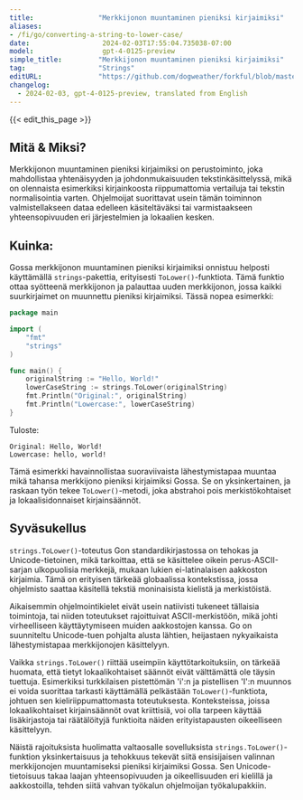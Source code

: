 ```yaml
---
title:                "Merkkijonon muuntaminen pieniksi kirjaimiksi"
aliases:
- /fi/go/converting-a-string-to-lower-case/
date:                  2024-02-03T17:55:04.735038-07:00
model:                 gpt-4-0125-preview
simple_title:         "Merkkijonon muuntaminen pieniksi kirjaimiksi"
tag:                  "Strings"
editURL:              "https://github.com/dogweather/forkful/blob/master/content/fi/go/converting-a-string-to-lower-case.md"
changelog:
  - 2024-02-03, gpt-4-0125-preview, translated from English
---
```


{{< edit_this_page >}}

## Mitä & Miksi?

Merkkijonon muuntaminen pieniksi kirjaimiksi on perustoiminto, joka mahdollistaa yhtenäisyyden ja johdonmukaisuuden tekstinkäsittelyssä, mikä on olennaista esimerkiksi kirjainkoosta riippumattomia vertailuja tai tekstin normalisointia varten. Ohjelmoijat suorittavat usein tämän toiminnon valmistellakseen dataa edelleen käsiteltäväksi tai varmistaakseen yhteensopivuuden eri järjestelmien ja lokaalien kesken.

## Kuinka:

Gossa merkkijonon muuntaminen pieniksi kirjaimiksi onnistuu helposti käyttämällä `strings`-pakettia, erityisesti `ToLower()`-funktiota. Tämä funktio ottaa syötteenä merkkijonon ja palauttaa uuden merkkijonon, jossa kaikki suurkirjaimet on muunnettu pieniksi kirjaimiksi. Tässä nopea esimerkki:
```go
package main

import (
    "fmt"
    "strings"
)

func main() {
    originalString := "Hello, World!"
    lowerCaseString := strings.ToLower(originalString)
    fmt.Println("Original:", originalString)
    fmt.Println("Lowercase:", lowerCaseString)
}
```
Tuloste:
```
Original: Hello, World!
Lowercase: hello, world!
```
Tämä esimerkki havainnollistaa suoraviivaista lähestymistapaa muuntaa mikä tahansa merkkijono pieniksi kirjaimiksi Gossa. Se on yksinkertainen, ja raskaan työn tekee `ToLower()`-metodi, joka abstrahoi pois merkistökohtaiset ja lokaalisidonnaiset kirjainsäännöt.

## Syväsukellus

`strings.ToLower()`-toteutus Gon standardikirjastossa on tehokas ja Unicode-tietoinen, mikä tarkoittaa, että se käsittelee oikein perus-ASCII-sarjan ulkopuolisia merkkejä, mukaan lukien ei-latinalaisen aakkoston kirjaimia. Tämä on erityisen tärkeää globaalissa kontekstissa, jossa ohjelmisto saattaa käsitellä tekstiä moninaisista kielistä ja merkistöistä.

Aikaisemmin ohjelmointikielet eivät usein natiivisti tukeneet tällaisia toimintoja, tai niiden toteutukset rajoittuivat ASCII-merkistöön, mikä johti virheelliseen käyttäytymiseen muiden aakkostojen kanssa. Go on suunniteltu Unicode-tuen pohjalta alusta lähtien, heijastaen nykyaikaista lähestymistapaa merkkijonojen käsittelyyn.

Vaikka `strings.ToLower()` riittää useimpiin käyttötarkoituksiin, on tärkeää huomata, että tietyt lokaalikohtaiset säännöt eivät välttämättä ole täysin tuettuja. Esimerkiksi turkkilaisen pistettömän 'i':n ja pistellisen 'I':n muunnos ei voida suorittaa tarkasti käyttämällä pelkästään `ToLower()`-funktiota, johtuen sen kieliriippumattomasta toteutuksesta. Konteksteissa, joissa lokaalikohtaiset kirjainsäännöt ovat kriittisiä, voi olla tarpeen käyttää lisäkirjastoja tai räätälöityjä funktioita näiden erityistapausten oikeelliseen käsittelyyn.

Näistä rajoituksista huolimatta valtaosalle sovelluksista `strings.ToLower()`-funktion yksinkertaisuus ja tehokkuus tekevät siitä ensisijaisen valinnan merkkijonojen muuntamiseksi pieniksi kirjaimiksi Gossa. Sen Unicode-tietoisuus takaa laajan yhteensopivuuden ja oikeellisuuden eri kielillä ja aakkostoilla, tehden siitä vahvan työkalun ohjelmoijan työkalupakkiin.
